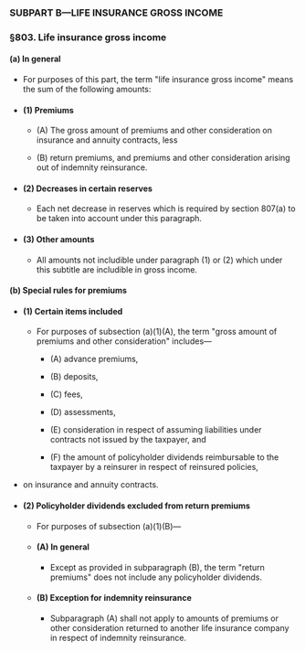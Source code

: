 ### SUBPART B—LIFE INSURANCE GROSS INCOME

### §803. Life insurance gross income
#### (a) In general
* For purposes of this part, the term "life insurance gross income" means the sum of the following amounts:

* #### (1) Premiums
  * (A) The gross amount of premiums and other consideration on insurance and annuity contracts, less

  * (B) return premiums, and premiums and other consideration arising out of indemnity reinsurance.

* #### (2) Decreases in certain reserves
  * Each net decrease in reserves which is required by section 807(a) to be taken into account under this paragraph.

* #### (3) Other amounts
  * All amounts not includible under paragraph (1) or (2) which under this subtitle are includible in gross income.

#### (b) Special rules for premiums
* #### (1) Certain items included
  * For purposes of subsection (a)(1)(A), the term "gross amount of premiums and other consideration" includes—

    * (A) advance premiums,

    * (B) deposits,

    * (C) fees,

    * (D) assessments,

    * (E) consideration in respect of assuming liabilities under contracts not issued by the taxpayer, and

    * (F) the amount of policyholder dividends reimbursable to the taxpayer by a reinsurer in respect of reinsured policies,


* on insurance and annuity contracts.

* #### (2) Policyholder dividends excluded from return premiums
  * For purposes of subsection (a)(1)(B)—

  * #### (A) In general
    * Except as provided in subparagraph (B), the term "return premiums" does not include any policyholder dividends.

  * #### (B) Exception for indemnity reinsurance
    * Subparagraph (A) shall not apply to amounts of premiums or other consideration returned to another life insurance company in respect of indemnity reinsurance.